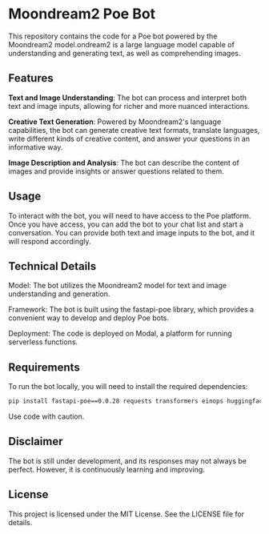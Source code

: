# Moondream2 Poe Bot

This repository contains the code for a Poe bot powered by the Moondream2 model.ondream2 is a large language model capable of understanding and generating text, as well as comprehending images.

## Features

**Text and Image Understanding**: The bot can process and interpret both text and image inputs, allowing for richer and more nuanced interactions.

**Creative Text Generation**: Powered by Moondream2's language capabilities, the bot can generate creative text formats, translate languages, write different kinds of creative content, and answer your questions in an informative way.

**Image Description and Analysis**: The bot can describe the content of images and provide insights or answer questions related to them.

## Usage

To interact with the bot, you will need to have access to the Poe platform. Once you have access, you can add the bot to your chat list and start a conversation. You can provide both text and image inputs to the bot, and it will respond accordingly.

## Technical Details

Model: The bot utilizes the Moondream2 model for text and image understanding and generation.

Framework: The bot is built using the fastapi-poe library, which provides a convenient way to develop and deploy Poe bots.

Deployment: The code is deployed on Modal, a platform for running serverless functions.

## Requirements

To run the bot locally, you will need to install the required dependencies:

```bash
pip install fastapi-poe==0.0.28 requests transformers einops huggingface-hub accelerate pillow torch torchvision
```

Use code with caution.

## Disclaimer

The bot is still under development, and its responses may not always be perfect. However, it is continuously learning and improving.

## License

This project is licensed under the MIT License. See the LICENSE file for details.